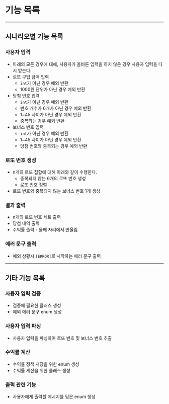 # 기능 목록

---
## 시나리오별 기능 목록
### 사용자 입력
* 아래의 모든 경우에 대해, 사용자가 올바른 입력을 하지 않은 경우 사용자 입력을 다시 받는다.
* 로또 구입 금액 입력
  - `int`가 아닌 경우 예외 반환
  - 1000원 단위가 아닌 경우 예외 반환
* 당첨 번호 입력
  - `int`가 아닌 경우 예외 반환
  - 번호 개수가 6개가 아닌 경우 예외 반환
  - 1~45 사이가 아닌 경우 예외 반환
  - 중복되는 경우 예외 반환
* 보너스 번호 입력
  - `int`가 아닌 경우 예외 반환
  - 1~45 사이가 아닌 경우 예외 반환
  - 당첨 번호와 중복되는 경우 예외 반환

### 로또 번호 생성
* n개의 로또 집합에 대해 아래와 같이 수행한다.
  - 중복되지 않는 6개의 로또 번호 생성
  - 로또 번호 정렬
* 로또 번호와 중복되지 않는 보너스 번호 1개 생성

### 결과 출력
* n개의 로또 번호 세트 출력
* 당첨 내역 출력
* 수익률 출력 - 둘째 자리에서 반올림

### 에러 문구 출력
* 예외 상황시 `[ERROR]`로 시작하는 에러 문구 출력

---
## 기타 기능 목록

### 사용자 입력 검증
* 검증에 필요한 클래스 생성
* 예외 에러 문구 enum 생성

### 사용자 입력 파싱
* 사용자 입력을 파싱하여 로또 번호 및 보너스 번호 추출

### 수익률 계산
* 수익률 정책 저장을 위한 enum 생성
* 수익률 계산을 위한 클래스 생성

### 출력 관련 기능
* 사용자에게 출력할 메시지를 담은 enum 생성
